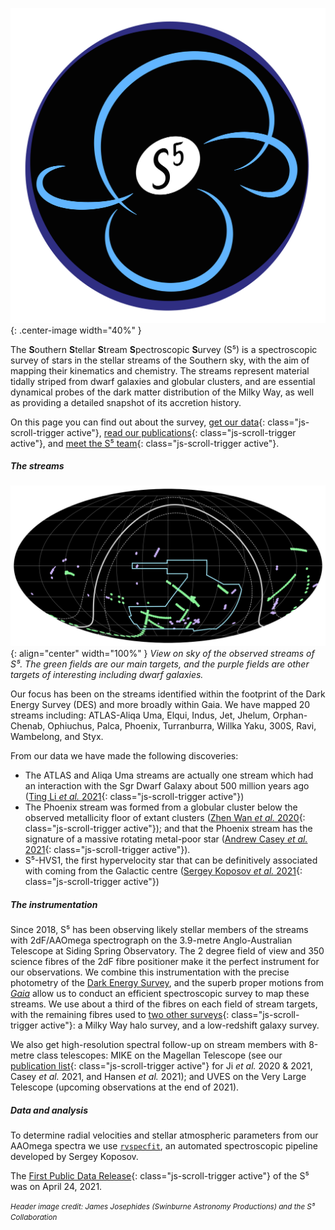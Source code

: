 
![S⁵ logo](assets/img/s5logo.png "S⁵ logo."){: .center-image width="40%" }

The **S**outhern **S**tellar **S**tream **S**pectroscopic **S**urvey (S⁵) is a spectroscopic survey of stars in the stellar streams of the Southern sky, with the aim of mapping their kinematics and chemistry. The streams represent material tidally striped from dwarf galaxies and globular clusters, and are essential dynamical probes of the dark matter distribution of the Milky Way, as well as providing a detailed snapshot of its accretion history.

On this page you can find out about the survey, [get our data](#data){: class="js-scroll-trigger active"}, [read our publications](#publications){: class="js-scroll-trigger active"}, and [meet the S⁵ team](#team){: class="js-scroll-trigger active"}.

##### The streams
![View on the sky of the observed streams of S⁵.](assets/img/sky_footprint.png "View on the sky of the observed streams of S⁵."){: align="center" width="100%" }
*View on sky of the observed streams of S⁵. The green fields are our main targets, and the purple fields are other targets of interesting including dwarf galaxies.*

Our focus has been on the streams identified within the footprint of the Dark Energy Survey (DES) and more broadly within Gaia. We have mapped 20 streams including: ATLAS-Aliqa Uma, Elqui, Indus, Jet, Jhelum, Orphan-Chenab, Ophiuchus, Palca, Phoenix, Turranburra, Willka Yaku, 300S, Ravi, Wambelong, and Styx.

From our data we have made the following discoveries:
* The ATLAS and Aliqa Uma streams are actually one stream which had an interaction with the Sgr Dwarf Galaxy about 500 million years ago ([Ting Li *et al.* 2021](#publications){: class="js-scroll-trigger active"})
* The Phoenix stream was formed from a globular cluster below the observed metallicity floor of extant clusters ([Zhen Wan *et al.* 2020](#publications){: class="js-scroll-trigger active"}); and that the Phoenix stream has the signature of a massive rotating metal-poor star ([Andrew Casey *et al.* 2021](#publications){: class="js-scroll-trigger active"}).
* S⁵-HVS1, the first hypervelocity star that can be definitively associated with coming from the Galactic centre ([Sergey Koposov *et al.* 2021](#publications){: class="js-scroll-trigger active"})

##### The instrumentation
Since 2018, S⁵ has been observing likely stellar members of the streams with 2dF/AAOmega spectrograph on the 3.9-metre Anglo-Australian Telescope at Siding Spring Observatory. The 2 degree field of view and 350 science fibres of the 2dF fibre positioner make it the perfect instrument for our observations. We combine this instrumentation with the precise photometry of the [Dark Energy Survey](https://www.darkenergysurvey.org), and the superb proper motions from [*Gaia*](https://sci.esa.int/web/gaia) allow us to conduct an efficient spectroscopic survey to map these streams. We use about a third of the fibres on each field of stream targets, with the remaining fibres used to [two other surveys](#surveys){: class="js-scroll-trigger active"}: a Milky Way halo survey, and a low-redshift galaxy survey.

We also get high-resolution spectral follow-up on stream members with 8-metre class telescopes: MIKE on the Magellan Telescope (see our [publication list](#publications){: class="js-scroll-trigger active"} for Ji *et al.* 2020 & 2021, Casey *et al.* 2021, and Hansen *et al.* 2021); and UVES on the Very Large Telescope (upcoming observations at the end of 2021).

##### Data and analysis

To determine radial velocities and stellar atmospheric parameters from our AAOmega spectra we use [`rvspecfit`](https://github.com/segasai/rvspecfit/), an automated spectroscopic pipeline developed by Sergey Koposov.

The [First Public Data Release](#data){: class="js-scroll-trigger active"} of the S⁵ was on April 24, 2021.

<small>*Header image credit: James Josephides (Swinburne Astronomy Productions) and the S⁵ Collaboration*</small>
